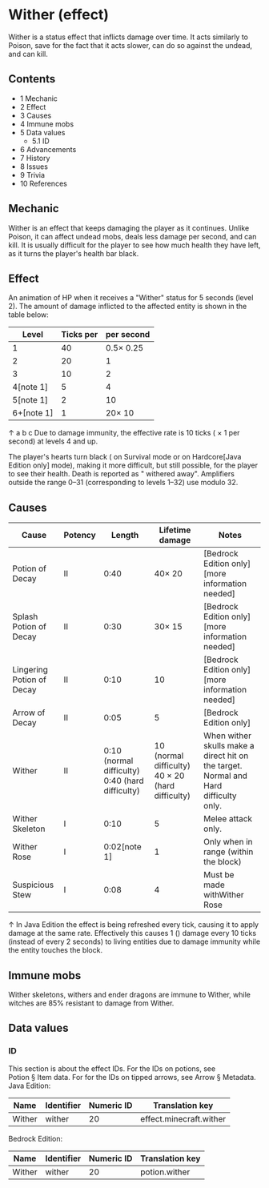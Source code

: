 # Wither (effect)
Wither is a status effect that inflicts damage over time. It acts similarly to Poison, save for the fact that it acts slower, can do so against the undead, and can kill.

## Contents
- 1 Mechanic
- 2 Effect
- 3 Causes
- 4 Immune mobs
- 5 Data values
	- 5.1 ID
- 6 Advancements
- 7 History
- 8 Issues
- 9 Trivia
- 10 References

## Mechanic
Wither is an effect that keeps damaging the player as it continues. Unlike Poison, it can affect undead mobs, deals less damage per second, and can kill. It is usually difficult for the player to see how much health they have left, as it turns the player's health bar black.

## Effect
An animation of HP when it receives a "Wither" status for 5 seconds (level 2).
The amount of damage inflicted to the affected entity is shown in the table below:

| Level      | Ticks per | per second |
|------------|-----------|------------|
| 1          | 40        | 0.5× 0.25  |
| 2          | 20        | 1          |
| 3          | 10        | 2          |
| 4[note 1]  | 5         | 4          |
| 5[note 1]  | 2         | 10         |
| 6+[note 1] | 1         | 20× 10     |


↑ a b c Due to damage immunity, the effective rate is 10 ticks ( × 1 per second) at levels 4 and up.


The player's hearts turn black ( on Survival mode or  on Hardcore‌[Java Edition  only] mode), making it more difficult, but still possible, for the player to see their health. Death is reported as "<player> withered away".
Amplifiers outside the range 0–31 (corresponding to levels 1–32) use modulo 32.

## Causes
| Cause                     | Potency | Length                                          | Lifetime damage                                  | Notes                                                                                |
|---------------------------|---------|-------------------------------------------------|--------------------------------------------------|--------------------------------------------------------------------------------------|
| Potion of Decay           | II      | 0:40                                            | 40× 20                                           | ‌[Bedrock Edition  only][more information needed]                                    |
| Splash Potion of Decay    | II      | 0:30                                            | 30× 15                                           | ‌[Bedrock Edition  only][more information needed]                                    |
| Lingering Potion of Decay | II      | 0:10                                            | 10                                               | ‌[Bedrock Edition  only][more information needed]                                    |
| Arrow of Decay            | II      | 0:05                                            | 5                                                | ‌[Bedrock Edition  only]                                                             |
| Wither                    | II      | 0:10 (normal difficulty) 0:40 (hard difficulty) | 10 (normal difficulty) 40 × 20 (hard difficulty) | When wither skulls make a direct hit on the target. Normal and Hard difficulty only. |
| Wither Skeleton           | I       | 0:10                                            | 5                                                | Melee attack only.                                                                   |
| Wither Rose               | I       | 0:02[note 1]                                    | 1                                                | Only when in range (within the block)                                                |
| Suspicious Stew           | I       | 0:08                                            | 4                                                | Must be made withWither Rose                                                         |


↑ In Java Edition the effect is being refreshed every tick, causing it to apply damage at the same rate. Effectively this causes 1 () damage every 10 ticks (instead of every 2 seconds) to living entities due to damage immunity while the entity touches the block.


## Immune mobs
Wither skeletons, withers and ender dragons are immune to Wither, while witches are 85% resistant to damage from Wither.

## Data values
### ID
This section is about the effect IDs.  For the IDs on potions, see Potion § Item data.  For for the IDs on tipped arrows, see Arrow § Metadata.
Java Edition:

| Name   | Identifier | Numeric ID | Translation key         |
|--------|------------|------------|-------------------------|
| Wither | wither     | 20         | effect.minecraft.wither |

Bedrock Edition:

| Name   | Identifier | Numeric ID | Translation key |
|--------|------------|------------|-----------------|
| Wither | wither     | 20         | potion.wither   |

